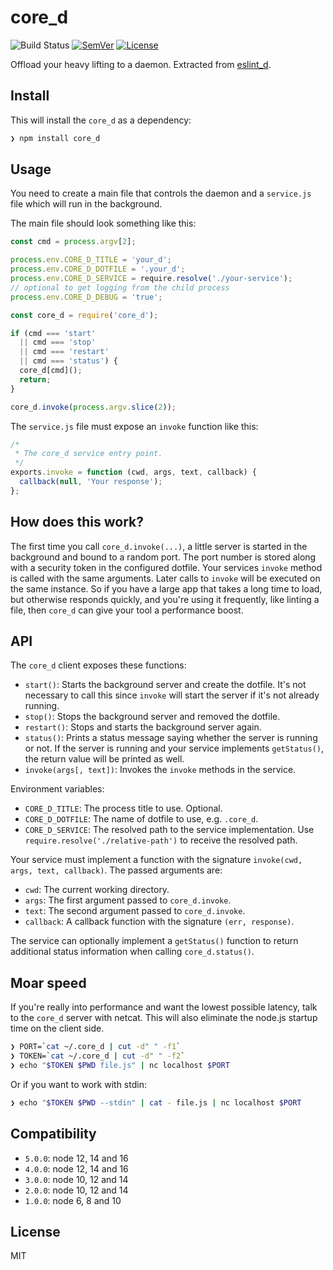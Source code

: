# core\_d

![Build Status](https://github.com/mantoni/core_d.js/workflows/Build/badge.svg)
[![SemVer]](http://semver.org)
[![License]](https://github.com/mantoni/core\_d.js/blob/master/LICENSE)

Offload your heavy lifting to a daemon. Extracted from [eslint_d][].

## Install

This will install the `core_d` as a dependency:

```bash
❯ npm install core_d
```

## Usage

You need to create a main file that controls the daemon and a `service.js` file
which will run in the background.

The main file should look something like this:

```js
const cmd = process.argv[2];

process.env.CORE_D_TITLE = 'your_d';
process.env.CORE_D_DOTFILE = '.your_d';
process.env.CORE_D_SERVICE = require.resolve('./your-service');
// optional to get logging from the child process
process.env.CORE_D_DEBUG = 'true';

const core_d = require('core_d');

if (cmd === 'start'
  || cmd === 'stop'
  || cmd === 'restart'
  || cmd === 'status') {
  core_d[cmd]();
  return;
}

core_d.invoke(process.argv.slice(2));
```

The `service.js` file must expose an `invoke` function like this:

```js
/*
 * The core_d service entry point.
 */
exports.invoke = function (cwd, args, text, callback) {
  callback(null, 'Your response');
};
```

## How does this work?

The first time you call `core_d.invoke(...)`, a little server is started in the
background and bound to a random port. The port number is stored along with a
security token in the configured dotfile. Your services `invoke` method is
called with the same arguments. Later calls to `invoke` will be executed on the
same instance. So if you have a large app that takes a long time to load, but
otherwise responds quickly, and you're using it frequently, like linting a
file, then `core_d` can give your tool a performance boost.

## API

The `core_d` client exposes these functions:

- `start()`: Starts the background server and create the dotfile. It's not
  necessary to call this since `invoke` will start the server if it's not
  already running.
- `stop()`: Stops the background server and removed the dotfile.
- `restart()`: Stops and starts the background server again.
- `status()`: Prints a status message saying whether the server is running or
  not. If the server is running and your service implements `getStatus()`, the
  return value will be printed as well.
- `invoke(args[, text])`: Invokes the `invoke` methods in the service.

Environment variables:

- `CORE_D_TITLE`: The process title to use. Optional.
- `CORE_D_DOTFILE`: The name of dotfile to use, e.g. `.core_d`.
- `CORE_D_SERVICE`: The resolved path to the service implementation. Use
  `require.resolve('./relative-path')` to receive the resolved path.

Your service must implement a function with the signature `invoke(cwd, args,
text, callback)`. The passed arguments are:

- `cwd`: The current working directory.
- `args`: The first argument passed to `core_d.invoke`.
- `text`: The second argument passed to `core_d.invoke`.
- `callback`: A callback function with the signature `(err, response)`.

The service can optionally implement a `getStatus()` function to return
additional status information when calling `core_d.status()`.

## Moar speed

If you're really into performance and want the lowest possible latency, talk to
the `core_d` server with netcat. This will also eliminate the node.js startup
time on the client side.

```bash
❯ PORT=`cat ~/.core_d | cut -d" " -f1`
❯ TOKEN=`cat ~/.core_d | cut -d" " -f2`
❯ echo "$TOKEN $PWD file.js" | nc localhost $PORT
```

Or if you want to work with stdin:

```bash
❯ echo "$TOKEN $PWD --stdin" | cat - file.js | nc localhost $PORT
```

## Compatibility

- `5.0.0`: node 12, 14 and 16
- `4.0.0`: node 12, 14 and 16
- `3.0.0`: node 10, 12 and 14
- `2.0.0`: node 10, 12 and 14
- `1.0.0`: node 6, 8 and 10

## License

MIT

[SemVer]: https://img.shields.io/:semver-%E2%9C%93-brightgreen.svg
[License]: https://img.shields.io/npm/l/core_d.svg
[eslint_d]: https://github.com/mantoni/eslint_d.js
